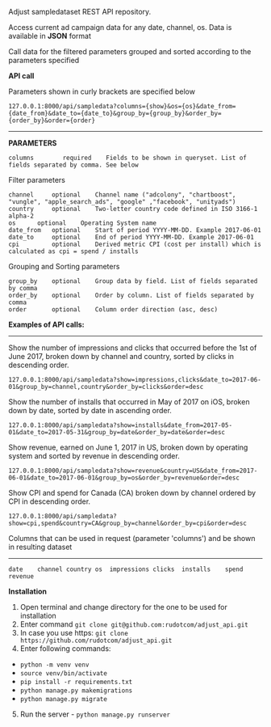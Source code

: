 Adjust sampledataset REST API repository.

Access current ad campaign data for any date, channel, os. 
Data is available in **JSON** format

Call data for the filtered parameters grouped and sorted according to the parameters specified

**API call**

Parameters shown in curly brackets are specified below

    127.0.0.1:8000/api/sampledata?columns={show}&os={os}&date_from={date_from}&date_to={date_to}&group_by={group_by}&order_by={order_by}&order={order}
_____________
**PARAMETERS**

    columns        required    Fields to be shown in queryset. List of fields separated by comma. See below
Filter parameters

    channel     optional    Channel name ("adcolony", "chartboost", "vungle", "apple_search_ads", "google" ,"facebook", "unityads")
    country     optional    Two-letter country code defined in ISO 3166-1 alpha-2
    os	    optional	Operating System name
    date_from   optional    Start of period YYYY-MM-DD. Example 2017-06-01
    date_to     optional    End of period YYYY-MM-DD. Example 2017-06-01
    cpi         optional    Derived metric CPI (cost per install) which is calculated as cpi = spend / installs

Grouping and Sorting parameters

    group_by    optional    Group data by field. List of fields separated by comma
    order_by    optional    Order by column. List of fields separated by comma
    order       optional    Column order direction (asc, desc)

**Examples of API calls:**
___________

Show the number of impressions and clicks that occurred before the 1st of June 2017, broken down by channel and country, sorted by clicks in descending order.

    127.0.0.1:8000/api/sampledata?show=impressions,clicks&date_to=2017-06-01&group_by=channel,country&order_by=clicks&order=desc

Show the number of installs that occurred in May of 2017 on iOS, broken down by date, sorted by date in ascending order.

    127.0.0.1:8000/api/sampledata?show=installs&date_from=2017-05-01&date_to=2017-05-31&group_by=date&order_by=date&order=desc

Show revenue, earned on June 1, 2017 in US, broken down by operating system and sorted by revenue in descending order.

    127.0.0.1:8000/api/sampledata?show=revenue&country=US&date_from=2017-06-01&date_to=2017-06-01&group_by=os&order_by=revenue&order=desc

Show CPI and spend for Canada (CA) broken down by channel ordered by CPI in descending order. 

    127.0.0.1:8000/api/sampledata?show=cpi,spend&country=CA&group_by=channel&order_by=cpi&order=desc

Columns that can be used in request (parameter 'columns') and be shown in resulting dataset
___________________
    date	channel	country	os	impressions	clicks	installs	spend	revenue

**Installation**

1. Open terminal and change directory for the one to be used for installation
2. Enter command `git clone git@github.com:rudotcom/adjust_api.git`
3. In case you use https: `git clone https://github.com/rudotcom/adjust_api.git`
4. Enter following commands:
- `python -m venv venv`
- `source venv/bin/activate`
- `pip install -r requirements.txt`
- `python manage.py makemigrations`
- `python manage.py migrate`
5. Run the server - `python manage.py runserver`

